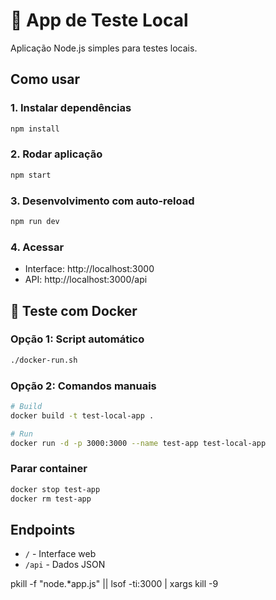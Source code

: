 # 🧪 App de Teste Local

Aplicação Node.js simples para testes locais.

## Como usar

### 1. Instalar dependências
```bash
npm install
```

### 2. Rodar aplicação
```bash
npm start
```

### 3. Desenvolvimento com auto-reload
```bash
npm run dev
```

### 4. Acessar
- Interface: http://localhost:3000
- API: http://localhost:3000/api

## 🐳 Teste com Docker

### Opção 1: Script automático
```bash
./docker-run.sh
```

### Opção 2: Comandos manuais
```bash
# Build
docker build -t test-local-app .

# Run
docker run -d -p 3000:3000 --name test-app test-local-app

```

### Parar container
```bash
docker stop test-app
docker rm test-app
```

## Endpoints

- `/` - Interface web
- `/api` - Dados JSON

pkill -f "node.*app.js" || lsof -ti:3000 | xargs kill -9